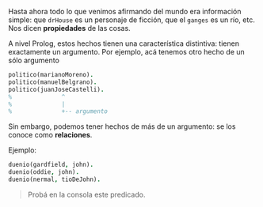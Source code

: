 Hasta ahora todo lo que venimos afirmando del mundo era información simple: que `drHouse` es un personaje de ficción, que el `ganges` es un río, etc. Nos dicen **propiedades** de las cosas. 

A nivel Prolog, estos hechos tienen una característica distintiva: tienen exactamente un argumento. Por ejemplo, acá tenemos otro hecho de un sólo argumento

```prolog
politico(marianoMoreno).
politico(manuelBelgrano).
politico(juanJoseCastelli).
%              ^
%              |
%              +-- argumento
```

Sin embargo, podemos tener hechos de más de un argumento: se los conoce como **relaciones**. 

Ejemplo: 

```prolog
duenio(gardfield, john).
duenio(oddie, john).
duenio(nermal, tioDeJohn).
```

> Probá en la consola este predicado. 
